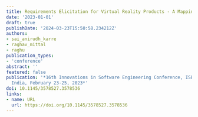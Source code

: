 ```yaml
---
title: Requirements Elicitation for Virtual Reality Products - A Mapping Study
date: '2023-01-01'
draft: true
publishDate: '2024-03-23T15:50:58.234212Z'
authors:
- sai_anirudh_karre
- raghav_mittal
- raghu
publication_types:
- 'conference'
abstract: ''
featured: false
publication: '*16th Innovations in Software Engineering Conference, ISEC2023, Allahabad,
  India, February 23-25, 2023*'
doi: 10.1145/3578527.3578536
links:
- name: URL
  url: https://doi.org/10.1145/3578527.3578536
---
```


